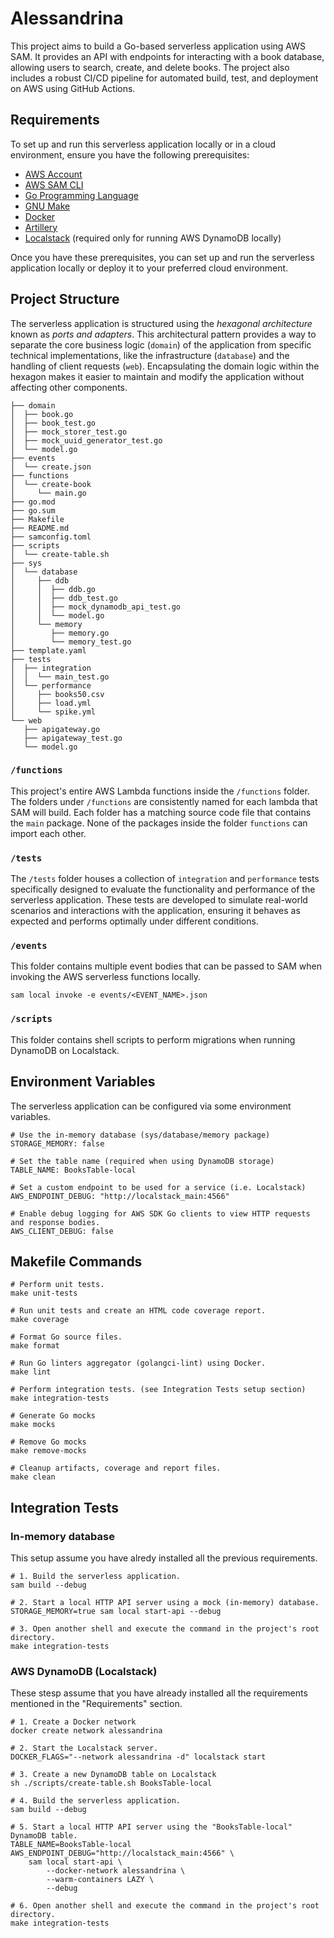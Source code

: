 # Alessandrina

This project aims to build a Go-based serverless application using AWS SAM. It provides an API with endpoints for interacting with a book database, allowing users to search, create, and delete books. The project also includes a robust CI/CD pipeline for automated build, test, and deployment on AWS using GitHub Actions.

## Requirements

To set up and run this serverless application locally or in a cloud environment, ensure you have the following prerequisites:

- [AWS Account](https://aws.amazon.com/account)
- [AWS SAM CLI](https://docs.aws.amazon.com/serverless-application-model/latest/developerguide/what-is-sam.html)
- [Go Programming Language](https://go.dev)
- [GNU Make](https://www.gnu.org/software/make)
- [Docker](https://www.docker.com)
- [Artillery](https://artillery.io)
- [Localstack](https://localstack.cloud) (required only for running AWS DynamoDB locally)

Once you have these prerequisites, you can set up and run the serverless application locally or deploy it to your preferred cloud environment.

## Project Structure

The serverless application is structured using the *hexagonal architecture* known as *ports and adapters*. This architectural pattern provides a way to separate the core business logic (`domain`) of the application from specific technical implementations, like the infrastructure (`database`) and the handling of client requests (`web`). Encapsulating the domain logic within the hexagon makes it easier to maintain and modify the application without affecting other components.

```shell
├── domain
│  ├── book.go
│  ├── book_test.go
│  ├── mock_storer_test.go
│  ├── mock_uuid_generator_test.go
│  └── model.go
├── events
│  └── create.json
├── functions
│  └── create-book
│     └── main.go
├── go.mod
├── go.sum
├── Makefile
├── README.md
├── samconfig.toml
├── scripts
│  └── create-table.sh
├── sys
│  └── database
│     ├── ddb
│     │  ├── ddb.go
│     │  ├── ddb_test.go
│     │  ├── mock_dynamodb_api_test.go
│     │  └── model.go
│     └── memory
│        ├── memory.go
│        └── memory_test.go
├── template.yaml
├── tests
│  ├── integration
│  │  └── main_test.go
│  └── performance
│     ├── books50.csv
│     ├── load.yml
│     └── spike.yml
└── web
   ├── apigateway.go
   ├── apigateway_test.go
   └── model.go
```

### `/functions`

This project's entire AWS Lambda functions inside the `/functions` folder. The folders under `/functions` are consistently named for each lambda that SAM will build. Each folder has a matching source code file that contains the `main` package. None of the packages inside the folder `functions` can import each other.

### `/tests`

The `/tests` folder houses a collection of `integration` and `performance` tests specifically designed to evaluate the functionality and performance of the serverless application. These tests are developed to simulate real-world scenarios and interactions with the application, ensuring it behaves as expected and performs optimally under different conditions.

### `/events`

This folder contains multiple event bodies that can be passed to SAM when invoking the AWS serverless functions locally.

```shell
sam local invoke -e events/<EVENT_NAME>.json
```

### `/scripts`

This folder contains shell scripts to perform migrations when running DynamoDB on Localstack.

## Environment Variables

The serverless application can be configured via some environment variables.

```shell
# Use the in-memory database (sys/database/memory package)
STORAGE_MEMORY: false

# Set the table name (required when using DynamoDB storage)
TABLE_NAME: BooksTable-local

# Set a custom endpoint to be used for a service (i.e. Localstack)
AWS_ENDPOINT_DEBUG: "http://localstack_main:4566"

# Enable debug logging for AWS SDK Go clients to view HTTP requests and response bodies.
AWS_CLIENT_DEBUG: false
```

## Makefile Commands

```shell
# Perform unit tests.
make unit-tests

# Run unit tests and create an HTML code coverage report.
make coverage

# Format Go source files.
make format

# Run Go linters aggregator (golangci-lint) using Docker.
make lint

# Perform integration tests. (see Integration Tests setup section)
make integration-tests

# Generate Go mocks
make mocks

# Remove Go mocks
make remove-mocks

# Cleanup artifacts, coverage and report files.
make clean
```

## Integration Tests

### In-memory database

This setup assume you have alredy installed all the previous requirements.

```shell
# 1. Build the serverless application.
sam build --debug

# 2. Start a local HTTP API server using a mock (in-memory) database.
STORAGE_MEMORY=true sam local start-api --debug

# 3. Open another shell and execute the command in the project's root directory.
make integration-tests
```

### AWS DynamoDB (Localstack)

These stesp assume that you have already installed all the requirements mentioned in the "Requirements" section.

```shell
# 1. Create a Docker network
docker create network alessandrina

# 2. Start the Localstack server.
DOCKER_FLAGS="--network alessandrina -d" localstack start

# 3. Create a new DynamoDB table on Localstack
sh ./scripts/create-table.sh BooksTable-local

# 4. Build the serverless application.
sam build --debug

# 5. Start a local HTTP API server using the "BooksTable-local" DynamoDB table.
TABLE_NAME=BooksTable-local AWS_ENDPOINT_DEBUG="http://localstack_main:4566" \
    sam local start-api \
        --docker-network alessandrina \
        --warm-containers LAZY \
        --debug

# 6. Open another shell and execute the command in the project's root directory.
make integration-tests
```

